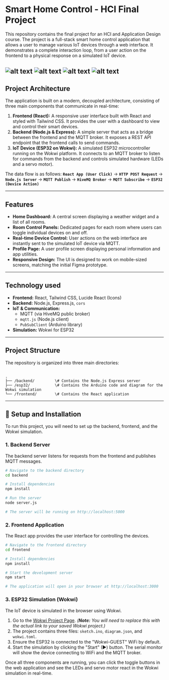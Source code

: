 # Smart Home Control - HCI Final Project

This repository contains the final project for an HCI and Application Design course. The project is a full-stack smart home control application that allows a user to manage various IoT devices through a web interface. It demonstrates a complete interaction loop, from a user action on the frontend to a physical response on a simulated IoT device.


![alt text](https://github.com/annadurai-ka/HCI-Smart-Home-Project/blob/29bdf7794b15c230072c369649bbc54ceb3f8faa/Front_end/1.Home_screen_UI.png "Logo Title Text 1")
![alt text](https://github.com/annadurai-ka/HCI-Smart-Home-Project/blob/e97e54ec2ed81c739c4a0cf25cd85e1569f3e0d0/Front_end/2.%20Profile_Screen_UI.png "Logo Title Text 1")
![alt text](https://github.com/annadurai-ka/HCI-Smart-Home-Project/blob/fa587c27430ff1af01fca8339041b40e8783fb09/Front_end/3.Control_screen_1_UI.png "Logo Title Text 1")
![alt text](https://github.com/annadurai-ka/HCI-Smart-Home-Project/blob/acdae14f3e94eec074951840bd7c3d81ee79221d/Front_end/4.Control_screen_2_UI.png "Logo Title Text 1")
---

## Project Architecture

The application is built on a modern, decoupled architecture, consisting of three main components that communicate in real-time:

1.  **Frontend (React):** A responsive user interface built with React and styled with Tailwind CSS. It provides the user with a dashboard to view and control their smart devices.
2.  **Backend (Node.js & Express):** A simple server that acts as a bridge between the frontend and the MQTT broker. It exposes a REST API endpoint that the frontend calls to send commands.
3.  **IoT Device (ESP32 on Wokwi):** A simulated ESP32 microcontroller running on the Wokwi platform. It connects to an MQTT broker to listen for commands from the backend and controls simulated hardware (LEDs and a servo motor).

The data flow is as follows:
**`React App (User Click)`** → **`HTTP POST Request`** → **`Node.js Server`** → **`MQTT Publish`** → **`HiveMQ Broker`** → **`MQTT Subscribe`** → **`ESP32 (Device Action)`**

---

## Features

* **Home Dashboard:** A central screen displaying a weather widget and a list of all rooms.
* **Room Control Panels:** Dedicated pages for each room where users can toggle individual devices on and off.
* **Real-time Device Control:** User actions on the web interface are instantly sent to the simulated IoT device via MQTT.
* **Profile Page:** A user profile screen displaying personal information and app utilities.
* **Responsive Design:** The UI is designed to work on mobile-sized screens, matching the initial Figma prototype.

---

## Technology used

* **Frontend:** React, Tailwind CSS, Lucide React (Icons)
* **Backend:** Node.js, Express.js, `cors`
* **IoT & Communication:**
    * MQTT (via HiveMQ public broker)
    * `mqtt.js` (Node.js client)
    * `PubSubClient` (Arduino library)
* **Simulation:** Wokwi for ESP32

---

## Project Structure

The repository is organized into three main directories:

```

.
├── /backend/         \# Contains the Node.js Express server
├── /esp32/           \# Contains the Arduino code and diagram for the Wokwi simulation
└── /frontend/        \# Contains the React application

````

---

## 🚀 Setup and Installation

To run this project, you will need to set up the backend, frontend, and the Wokwi simulation.

### 1. Backend Server

The backend server listens for requests from the frontend and publishes MQTT messages.

```bash
# Navigate to the backend directory
cd backend

# Install dependencies
npm install

# Run the server
node server.js

# The server will be running on http://localhost:5000
````

### 2\. Frontend Application

The React app provides the user interface for controlling the devices.

```bash
# Navigate to the frontend directory
cd frontend

# Install dependencies
npm install

# Start the development server
npm start

# The application will open in your browser at http://localhost:3000
```

### 3\. ESP32 Simulation (Wokwi)

The IoT device is simulated in the browser using Wokwi.

1.  Go to the [Wokwi Project Page](https://wokwi.com/). *(**Note:** You will need to replace this with the actual link to your saved Wokwi project.)*
2.  The project contains three files: `sketch.ino`, `diagram.json`, and `wokwi.toml`.
3.  Ensure the ESP32 is connected to the "Wokwi-GUEST" WiFi by default.
4.  Start the simulation by clicking the "Start" (▶) button. The serial monitor will show the device connecting to WiFi and the MQTT broker.

Once all three components are running, you can click the toggle buttons in the web application and see the LEDs and servo motor react in the Wokwi simulation in real-time.

